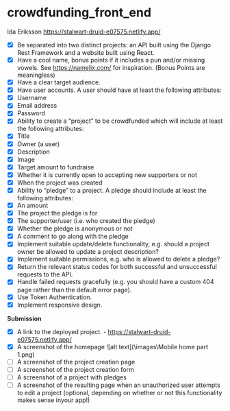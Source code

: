 # crowdfunding_front_end
Ida Eriksson 
https://stalwart-druid-e07575.netlify.app/

- [X] Be separated into two distinct projects: an API built using the Django Rest
Framework and a website built using React.
- [X] Have a cool name, bonus points if it includes a pun and/or missing vowels. See
https://namelix.com/ for inspiration.
(Bonus Points are meaningless)
- [X] Have a clear target audience.
- [X] Have user accounts. A user should have at least the following attributes:
- [X] Username
- [X] Email address
- [X] Password
- [X] Ability to create a “project” to be crowdfunded which will include at least the
following attributes:
- [X] Title
- [X] Owner (a user)
- [X] Description
- [X] Image
- [X] Target amount to fundraise
- [X] Whether it is currently open to accepting new supporters or not
- [X] When the project was created
- [X] Ability to “pledge” to a project. A pledge should include at least the following
attributes:
- [X] An amount
- [X] The project the pledge is for
- [X] The supporter/user (i.e. who created the pledge)
- [X] Whether the pledge is anonymous or not
- [X] A comment to go along with the pledge
- [X] Implement suitable update/delete functionality, e.g. should a project owner be
allowed to update a project description?
- [X] Implement suitable permissions, e.g. who is allowed to delete a pledge?
- [X] Return the relevant status codes for both successful and unsuccessful requests
to the API.
- [X] Handle failed requests gracefully (e.g. you should have a custom 404 page
rather than the default error page).
- [X] Use Token Authentication.
- [X] Implement responsive design.

**Submission** 
- [X] A link to the deployed project. - https://stalwart-druid-e07575.netlify.app/
- [X] A screenshot of the homepage
 ![alt text](\images\Mobile home part 1.png)
- [ ] A screenshot of the project creation page
- [ ] A screenshot of the project creation form
- [ ] A screenshot of a project with pledges
- [ ] A screenshot of the resulting page when an unauthorized user attempts to edit a project (optional, depending on whether or not this functionality makes sense inyour app!)
